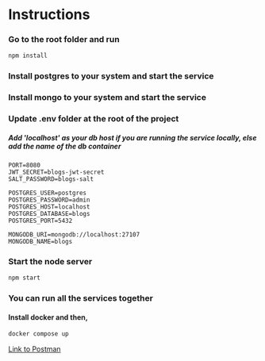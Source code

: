 # Instructions

### Go to the root folder and run

```bash
npm install
```

### Install postgres to your system and start the service

### Install mongo to your system and start the service

### Update .env folder at the root of the project

##### Add 'localhost' as your db host if you are running the service locally, else add the name of the db container

```.env
PORT=8080
JWT_SECRET=blogs-jwt-secret
SALT_PASSWORD=blogs-salt

POSTGRES_USER=postgres
POSTGRES_PASSWORD=admin
POSTGRES_HOST=localhost
POSTGRES_DATABASE=blogs
POSTGRES_PORT=5432

MONGODB_URI=mongodb://localhost:27107
MONGODB_NAME=blogs
```

### Start the node server

```bash
npm start
```

### You can run all the services together

#### Install docker and then,

```bash
docker compose up
```

[Link to Postman](https://www.postman.com/akshaysdev/workspace/blogs)
